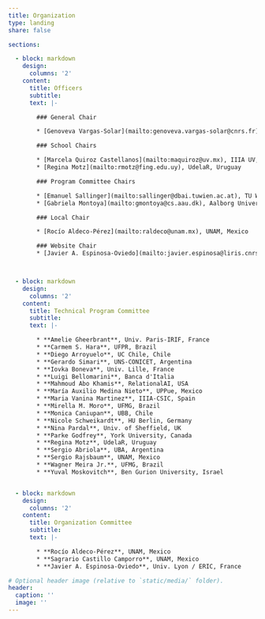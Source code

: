 ```yaml
---
title: Organization 
type: landing
share: false

sections:

  - block: markdown
    design:
      columns: '2' 
    content:
      title: Officers
      subtitle: 
      text: |-

        ### General Chair

        * [Genoveva Vargas-Solar](mailto:genoveva.vargas-solar@cnrs.fr), CNRS / LIRIS, France

        ### School Chairs

        * [Marcela Quiroz Castellanos](mailto:maquiroz@uv.mx), IIIA UV, Mexico
        * [Regina Motz](mailto:rmotz@fing.edu.uy), UdelaR, Uruguay

        ### Program Committee Chairs

        * [Emanuel Sallinger](mailto:sallinger@dbai.tuwien.ac.at), TU Wien, Austria 
        * [Gabriela Montoya](mailto:gmontoya@cs.aau.dk), Aalborg University, Denmark 

        ### Local Chair

        * [Rocío Aldeco-Pérez](mailto:raldeco@unam.mx), UNAM, Mexico 

        ### Website Chair
        * [Javier A. Espinosa-Oviedo](mailto:javier.espinosa@liris.cnrs.fr), Univ. Lyon / ERIC, France



  - block: markdown
    design:
      columns: '2' 
    content:
      title: Technical Program Committee
      subtitle: 
      text: |-

        * **Amelie Gheerbrant**, Univ. Paris-IRIF, France
        * **Carmem S. Hara**, UFPR, Brazil
        * **Diego Arroyuelo**, UC Chile, Chile
        * **Gerardo Simari**, UNS-CONICET, Argentina
        * **Iovka Boneva**, Univ. Lille, France
        * **Luigi Bellomarini**, Banca d'Italia
        * **Mahmoud Abo Khamis**, RelationalAI, USA
        * **María Auxilio Medina Nieto**, UPPue, Mexico
        * **Maria Vanina Martinez**, IIIA-CSIC, Spain
        * **Mirella M. Moro**, UFMG, Brazil
        * **Monica Caniupan**, UBB, Chile
        * **Nicole Schweikardt**, HU Berlin, Germany
        * **Nina Pardal**, Univ. of Sheffield, UK
        * **Parke Godfrey**, York University, Canada
        * **Regina Motz**, UdelaR, Uruguay
        * **Sergio Abriola**, UBA, Argentina
        * **Sergio Rajsbaum**, UNAM, Mexico
        * **Wagner Meira Jr.**, UFMG, Brazil
        * **Yuval Moskovitch**, Ben Gurion University, Israel


  - block: markdown
    design:
      columns: '2' 
    content:
      title: Organization Committee
      subtitle: 
      text: |-

        * **Rocío Aldeco-Pérez**, UNAM, Mexico
        * **Sagrario Castillo Camporro**, UNAM, Mexico
        * **Javier A. Espinosa-Oviedo**, Univ. Lyon / ERIC, France

# Optional header image (relative to `static/media/` folder).
header:
  caption: ''
  image: ''
---
```

